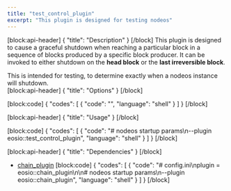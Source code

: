 ```yaml
---
title: "test_control_plugin"
excerpt: "This plugin is designed for testing nodeos"
---
```

[block:api-header]
{
  "title": "Description"
}
[/block]
This plugin is designed to cause a graceful shutdown when reaching a particular block in a sequence of blocks produced by a specific block producer. It can be invoked to either shutdown on the **head block** or the **last irreversible block**.  

This is intended for testing, to determine exactly when a nodeos instance will shutdown.  
[block:api-header]
{
  "title": "Options"
}
[/block]

[block:code]
{
  "codes": [
    {
      "code": "",
      "language": "shell"
    }
  ]
}
[/block]

[block:api-header]
{
  "title": "Usage"
}
[/block]

[block:code]
{
  "codes": [
    {
      "code": "# nodeos startup params\n--plugin eosio::test_control_plugin",
      "language": "shell"
    }
  ]
}
[/block]

[block:api-header]
{
  "title": "Dependencies"
}
[/block]
- [chain_plugin](doc:chain_plugin) 
[block:code]
{
  "codes": [
    {
      "code": "# config.ini\nplugin = eosio::chain_plugin\n\n# nodeos startup params\n--plugin eosio::chain_plugin",
      "language": "shell"
    }
  ]
}
[/block]